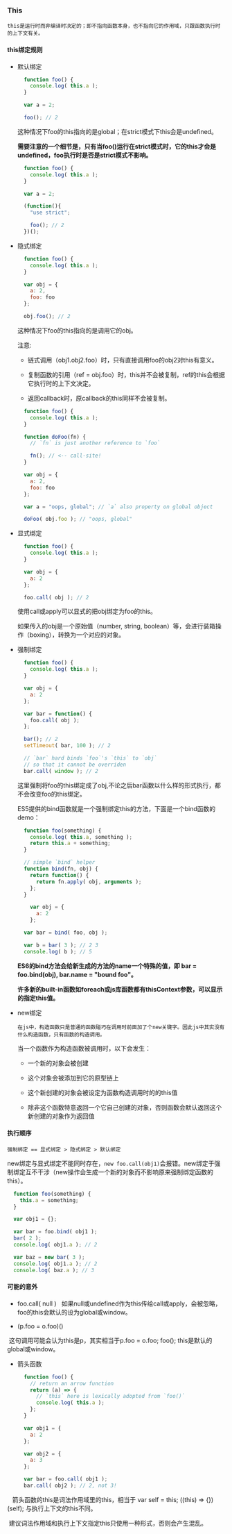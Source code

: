 ### This

`this是运行时而非编译时决定的；即不指向函数本身，也不指向它的作用域，只跟函数执行时的上下文有关。`

#### this绑定规则

- 默认绑定

  ```javascript
    function foo() {
      console.log( this.a );
    }

    var a = 2;

    foo(); // 2
  ```
  这种情况下foo的this指向的是global；在strict模式下this会是undefined。
  
  **需要注意的一个细节是，只有当foo()运行在strict模式时，它的this才会是undefined，foo执行时是否是strict模式不影响。**
  
  ```javascript
    function foo() {
      console.log( this.a );
    }

    var a = 2;

    (function(){
      "use strict";

      foo(); // 2
    })();
  ```
  
- 隐式绑定

  ```javascript
    function foo() {
      console.log( this.a );
    }

    var obj = {
      a: 2,
      foo: foo
    };

    obj.foo(); // 2
  ```
  
  这种情况下foo的this指向的是调用它的obj。
  
  注意:
  
  - 链式调用（obj1.obj2.foo）时，只有直接调用foo的obj2对this有意义。

  - 复制函数的引用（ref = obj.foo）时，this并不会被复制，ref的this会根据它执行时的上下文决定。

  - 返回callback时，原callback的this同样不会被复制。

  ```javascript
    function foo() {
      console.log( this.a );
    }

    function doFoo(fn) {
      // `fn` is just another reference to `foo`

      fn(); // <-- call-site!
    }

    var obj = {
      a: 2,
      foo: foo
    };

    var a = "oops, global"; // `a` also property on global object

    doFoo( obj.foo ); // "oops, global"
  ```
      
- 显式绑定

  ```javascript
    function foo() {
      console.log( this.a );
    }

    var obj = {
      a: 2
    };

    foo.call( obj ); // 2
  ```
  
  使用call或apply可以显式的把obj绑定为foo的this。

  如果传入的obj是一个原始值（number, string, boolean）等，会进行装箱操作（boxing），转换为一个对应的对象。

- 强制绑定

  ```javascript
    function foo() {
      console.log( this.a );
    }

    var obj = {
      a: 2
    };

    var bar = function() {
      foo.call( obj );
    };

    bar(); // 2
    setTimeout( bar, 100 ); // 2

    // `bar` hard binds `foo`'s `this` to `obj`
    // so that it cannot be overriden
    bar.call( window ); // 2
  ```
  
  这里强制将foo的this绑定成了obj,不论之后bar函数以什么样的形式执行，都不会改变foo的this绑定。

  ES5提供的bind函数就是一个强制绑定this的方法，下面是一个bind函数的demo：

  ```javascript
    function foo(something) {
      console.log( this.a, something );
      return this.a + something;
    }

    // simple `bind` helper
    function bind(fn, obj) {
      return function() {
        return fn.apply( obj, arguments );
      };
    }

      var obj = {
        a: 2
      };

    var bar = bind( foo, obj );

    var b = bar( 3 ); // 2 3
    console.log( b ); // 5
  ```

  **ES6的bind方法会给新生成的方法的name一个特殊的值，即 bar = foo.bind(obj), bar.name = "bound foo"。**

  **许多新的built-in函数如foreach或js库函数都有thisContext参数，可以显示的指定this值。**

- new绑定

    `在js中，构造函数只是普通的函数碰巧在调用时前面加了个new关键字。因此js中其实没有什么构造函数，只有函数的构造调用。`

    当一个函数作为构造函数被调用时，以下会发生：

    - 一个新的对象会被创建

    - 这个对象会被添加到它的原型链上

    - 这个新创建的对象会被设定为函数构造调用时的的this值

    - 除非这个函数特意返回一个它自己创建的对象，否则函数会默认返回这个新创建的对象作为返回值

#### 执行顺序

`强制绑定 == 显式绑定 > 隐式绑定 > 默认绑定`

new绑定与显式绑定不能同时存在，`new foo.call(obj1)`会报错。new绑定于强制绑定互不干涉（new操作会生成一个新的对象而不影响原来强制绑定函数的this）。

```javascript
  function foo(something) {
    this.a = something;
  }

  var obj1 = {};

  var bar = foo.bind( obj1 );
  bar( 2 );
  console.log( obj1.a ); // 2

  var baz = new bar( 3 );
  console.log( obj1.a ); // 2
  console.log( baz.a ); // 3
```

#### 可能的意外

- foo.call( null ) 
  
  如果null或undefined作为this传给call或apply，会被忽略，foo的this会默认的设为global或window。
  
- (p.foo = o.foo)()

  这句调用可能会认为this是p，其实相当于p.foo = o.foo; foo(); this是默认的global或window。
  
- 箭头函数

  ```javascript
    function foo() {
      // return an arrow function
      return (a) => {
        // `this` here is lexically adopted from `foo()`
        console.log( this.a );
      };
    }

    var obj1 = {
      a: 2
    };

    var obj2 = {
      a: 3
    };

    var bar = foo.call( obj1 );
    bar.call( obj2 ); // 2, not 3!
  ```
  
  箭头函数的this是词法作用域里的this，相当于 var self = this; ((this) => {})(self); 与执行上下文的this不同。
  
  建议词法作用域和执行上下文指定this只使用一种形式，否则会产生混乱。
  
  




